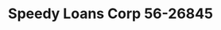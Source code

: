 ---
f_zip-code: 54403
f_state-code: WI
title: Speedy Loans Corp 56-26845
f_phone: 715-845-2600
f_city-only: Wausau
f_address: 2312 Grand Ave Wausau
f_location-unique-id: '26845'
slug: speedy-loans-corp-56-26845
updated-on: '2024-05-30T13:46:58.046Z'
created-on: '2024-05-30T13:36:59.803Z'
published-on: '2024-05-30T13:54:32.469Z'
f_city-state: cms/city/wausau-wi.md
f_company: cms/company/speedy-loans-corp-56.md
f_state: cms/state/wisconsin.md
layout: '[payday-loan].html'
tags: payday-loan
---